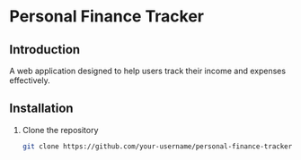 # Personal Finance Tracker

## Introduction
A web application designed to help users track their income and expenses effectively. 

## Installation
1. Clone the repository
   ```bash
   git clone https://github.com/your-username/personal-finance-tracker.git


